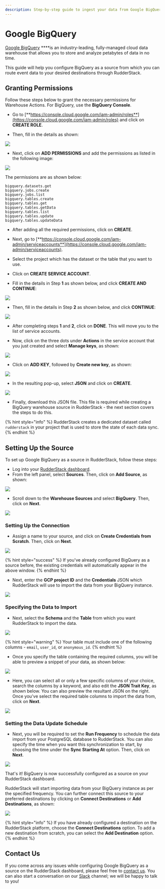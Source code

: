 ```yaml
---
description: Step-by-step guide to ingest your data from Google BigQuery into RudderStack.
---
```


# Google BigQuery

[Google BigQuery](https://cloud.google.com/bigquery) ****is an industry-leading, fully-managed cloud data warehouse that allows you to store and analyze petabytes of data in no time.

This guide will help you configure BigQuery as a source from which you can route event data to your desired destinations through RudderStack.

## Granting Permissions

Follow these steps below to grant the necessary permissions for Warehouse Actions. For BigQuery, use the **BigQuery Console**.

* Go to [**https://console.cloud.google.com/iam-admin/roles**](https://console.cloud.google.com/iam-admin/roles) and click on **CREATE ROLE**.

* Then, fill in the details as shown: 

![](../.gitbook/assets/image1.png)

* Next, click on **ADD PERMISSIONS** and add the permissions as listed in the following image:

![](../.gitbook/assets/image3.png)

The permissions are as shown below:

```
bigquery.datasets.get
bigquery.jobs.create
bigquery.jobs.list
bigquery.tables.create
bigquery.tables.get
bigquery.tables.getData
bigquery.tables.list
bigquery.tables.update
bigquery.tables.updateData
```

* After adding all the required permissions, click on **CREATE**.

* Next, go to [**https://console.cloud.google.com/iam-admin/serviceaccounts**](https://console.cloud.google.com/iam-admin/serviceaccounts).

* Select the project which has the dataset or the table that you want to use.

* Click on **CREATE SERVICE ACCOUNT**.

* Fill in the details in Step **1** as shown below, and click **CREATE AND CONTINUE**:

![](../.gitbook/assets/image2.png)

* Then, fill in the details in Step **2** as shown below, and click **CONTINUE**:

![](../.gitbook/assets/image4.png)

* After completing steps **1** and **2**, click on **DONE**. This will move you to the list of service accounts.

* Now, click on the three dots under **Actions** in the service account that you just created and select **Manage keys**, as shown:

![](https://user-images.githubusercontent.com/59817155/133751172-bd11d971-1e15-4c06-831e-23058a2eed86.png)

* Click on **ADD KEY**, followed by **Create new key**, as shown:

![](https://user-images.githubusercontent.com/59817155/133751255-356dab76-a795-4428-8e72-9c46b0031d79.png)

* In the resulting pop-up, select **JSON** and click on **CREATE**.

![](https://user-images.githubusercontent.com/59817155/133751286-a7897da9-eb9d-48ef-be29-f16f0e65e2bb.png)
 
* Finally, download this JSON file. This file is required while creating a BigQuery warehouse source in RudderStack - the next section covers the steps to do this.

{% hint style="info" %}
RudderStack creates a dedicated dataset called `rudderstack` in your project that is used to store the state of each data sync.
{% endhint %}

## Setting Up the Source

To set up Google BigQuery as a source in RudderStack, follow these steps:

* Log into your [RudderStack dashboard](https://app.rudderlabs.com/signup?type=freetrial).
* From the left panel, select **Sources**. Then, click on **Add Source**, as shown:

![](../.gitbook/assets/image%20%2897%29%20%281%29%20%281%29%20%282%29%20%282%29%20%282%29%20%282%29%20%282%29%20%282%29%20%282%29%20%282%29%20%282%29%20%282%29%20%282%29%20%283%29%20%286%29.png)

* Scroll down to the **Warehouse Sources** and select **BigQuery**. Then, click on **Next**.

![](../.gitbook/assets/screen-shot-2021-01-05-at-2.03.31-pm.png)

### Setting Up the Connection

* Assign a name to your source, and click on **Create Credentials from Scratch**. Then, click on **Next**.

![](../.gitbook/assets/screen-shot-2021-01-05-at-2.05.48-pm.png)

{% hint style="success" %}
If you've already configured BigQuery as a source before, the existing credentials will automatically appear in the above window.
{% endhint %}

* Next, enter the **GCP project ID** and the **Credentials** JSON which RudderStack will use to import the data from your BigQuery instance.

![](../.gitbook/assets/screen-shot-2021-01-05-at-2.07.29-pm.png)

### Specifying the Data to Import

* Next, select the **Schema** and the **Table** from which you want RudderStack to import the data.

![](../.gitbook/assets/screen-shot-2021-01-05-at-5.18.59-pm.png)

{% hint style="warning" %}
Your table must include one of the following columns - `email`, `user_id`, or `anonymous_id`.
{% endhint %}

* Once you specify the table containing the required columns, you will be able to preview a snippet of your data, as shown below:

![](../.gitbook/assets/screen-shot-2021-01-05-at-3.21.38-pm.png)

* Here, you can select all or only a few specific columns of your choice, search the columns by a keyword, and also edit the **JSON Trait Key**, as shown below. You can also preview the resultant JSON on the right. Once you've select the required table columns to import the data from, click on **Next**.

![](../.gitbook/assets/screen-shot-2021-01-05-at-3.22.09-pm.png)

### Setting the Data Update Schedule

* Next, you will be required to set the **Run Frequency** to schedule the data import from your PostgreSQL database to RudderStack. You can also specify the time when you want this synchronization to start, by choosing the time under the **Sync Starting At** option. Then, click on **Next**.

![](../.gitbook/assets/screen-shot-2021-01-05-at-5.19.23-pm.png)

That's it! BigQuery is now successfully configured as a source on your RudderStack dashboard. 

RudderStack will start importing data from your BigQuery instance as per the specified frequency. You can further connect this source to your preferred destinations by clicking on **Connect Destinations** or **Add Destinations**, as shown:

![](../.gitbook/assets/screen-shot-2021-01-06-at-2.55.24-pm%20%281%29.png)

{% hint style="info" %}
If you have already configured a destination on the RudderStack platform, choose the **Connect Destinations** option. To add a new destination from scratch, you can select the **Add Destination** option.
{% endhint %}

## Contact Us

If you come across any issues while configuring Google BigQuery as a source on the RudderStack dashboard, please feel free to [contact us](mailto:%20docs@rudderstack.com). You can also start a conversation on our [Slack](https://resources.rudderstack.com/join-rudderstack-slack) channel; we will be happy to talk to you!

